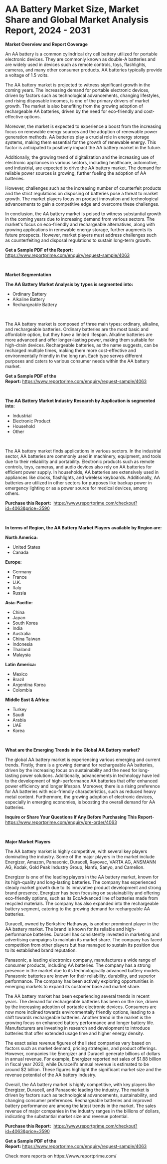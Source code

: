 <p><h1>AA Battery Market Size, Market Share and Global Market Analysis Report, 2024 - 2031</h1></p><p><strong>Market Overview and Report Coverage</strong></p>
<p><p>An AA battery is a common cylindrical dry cell battery utilized for portable electronic devices. They are commonly known as double-A batteries and are widely used in devices such as remote controls, toys, flashlights, cameras, and many other consumer products. AA batteries typically provide a voltage of 1.5 volts.</p><p>The AA battery market is projected to witness significant growth in the coming years. The increasing demand for portable electronic devices, driven by factors such as technological advancements, changing lifestyles, and rising disposable incomes, is one of the primary drivers of market growth. The market is also benefiting from the growing adoption of rechargeable AA batteries, driven by the need for eco-friendly and cost-effective options.</p><p>Moreover, the market is expected to experience a boost from the increasing focus on renewable energy sources and the adoption of renewable power generation methods. AA batteries play a crucial role in energy storage systems, making them essential for the growth of renewable energy. This factor is anticipated to positively impact the AA battery market in the future.</p><p>Additionally, the growing trend of digitalization and the increasing use of electronic appliances in various sectors, including healthcare, automotive, and industrial, are expected to drive the AA battery market. The demand for reliable power sources is growing, further fueling the adoption of AA batteries.</p><p>However, challenges such as the increasing number of counterfeit products and the strict regulations on disposing of batteries pose a threat to market growth. The market players focus on product innovation and technological advancements to gain a competitive edge and overcome these challenges.</p><p>In conclusion, the AA battery market is poised to witness substantial growth in the coming years due to increasing demand from various sectors. The market's focus on eco-friendly and rechargeable alternatives, along with growing applications in renewable energy storage, further augments its future prospects. However, market players must address challenges such as counterfeiting and disposal regulations to sustain long-term growth.</p></p>
<p><strong>Get a Sample PDF of the Report:</strong> <a href="https://www.reportprime.com/enquiry/request-sample/4063">https://www.reportprime.com/enquiry/request-sample/4063</a></p>
<p>&nbsp;</p>
<p><strong>Market Segmentation</strong></p>
<p><strong>The AA Battery Market Analysis by types is segmented into:</strong></p>
<p><ul><li>Ordinary Battery</li><li>Alkaline Battery</li><li>Rechargeable Battery</li></ul></p>
<p>&nbsp;</p>
<p><p>The AA battery market is composed of three main types: ordinary, alkaline, and rechargeable batteries. Ordinary batteries are the most basic and affordable option, but they have a limited lifespan. Alkaline batteries are more advanced and offer longer-lasting power, making them suitable for high-drain devices. Rechargeable batteries, as the name suggests, can be recharged multiple times, making them more cost-effective and environmentally friendly in the long run. Each type serves different purposes and caters to various consumer needs within the AA battery market.</p></p>
<p><strong>Get a Sample PDF of the Report:</strong>&nbsp;<a href="https://www.reportprime.com/enquiry/request-sample/4063">https://www.reportprime.com/enquiry/request-sample/4063</a></p>
<p>&nbsp;</p>
<p><strong>The AA Battery Market Industry Research by Application is segmented into:</strong></p>
<p><ul><li>Industrial</li><li>Electronic Product</li><li>Household</li><li>Other</li></ul></p>
<p>&nbsp;</p>
<p><p>The AA battery market finds applications in various sectors. In the industrial sector, AA batteries are commonly used in machinery, equipment, and tools due to their reliability and portability. Electronic products such as remote controls, toys, cameras, and audio devices also rely on AA batteries for efficient power supply. In households, AA batteries are extensively used in appliances like clocks, flashlights, and wireless keyboards. Additionally, AA batteries are utilized in other sectors for purposes like backup power in emergency lighting or as a power source for medical devices, among others.</p></p>
<p><strong>Purchase this Report:</strong>&nbsp; <a href="https://www.reportprime.com/checkout?id=4063&price=3590">https://www.reportprime.com/checkout?id=4063&price=3590</a></p>
<p>&nbsp;</p>
<p><strong>In terms of Region, the AA Battery Market Players available by Region are:</strong></p>
<p>
    <p> <strong> North America: </strong>
        <ul>
            <li>United States</li>
            <li>Canada</li>
        </ul>
        </p> 
    <p> <strong> Europe: </strong>
        <ul>
            <li>Germany</li>
            <li>France</li>
            <li>U.K.</li>
            <li>Italy</li>
            <li>Russia</li>
        </ul>
        </p> 
    <p> <strong> Asia-Pacific: </strong>
        <ul>
            <li>China</li>
            <li>Japan</li>
            <li>South Korea</li>
            <li>India</li>
            <li>Australia</li>
            <li>China Taiwan</li>
            <li>Indonesia</li>
            <li>Thailand</li>
            <li>Malaysia</li>
        </ul>
        </p> 
    <p> <strong> Latin America: </strong>
        <ul>
            <li>Mexico</li>
            <li>Brazil</li>
            <li>Argentina Korea</li>
            <li>Colombia</li>
        </ul>
        </p> 
    <p> <strong> Middle East & Africa: </strong>
        <ul>
            <li>Turkey</li>
            <li>Saudi</li>
            <li>Arabia</li>
            <li>UAE</li>
            <li>Korea</li>
        </ul>
    </p>
    </p>
<p>&nbsp;</p>
<p><strong>What are the Emerging Trends in the Global AA Battery market?</strong></p>
<p><p>The global AA battery market is experiencing various emerging and current trends. Firstly, there is a growing demand for rechargeable AA batteries, driven by the increasing focus on sustainability and the need for long-lasting power solutions. Additionally, advancements in technology have led to the development of high-performance AA batteries that offer enhanced power efficiency and longer lifespan. Moreover, there is a rising preference for AA batteries with eco-friendly characteristics, such as reduced heavy metal content. Furthermore, the growing adoption of electronic devices, especially in emerging economies, is boosting the overall demand for AA batteries.</p></p>
<p><strong>Inquire or Share Your Questions If Any Before Purchasing This Report</strong>- <a href="https://www.reportprime.com/enquiry/pre-order/4063">https://www.reportprime.com/enquiry/pre-order/4063</a></p>
<p>&nbsp;</p>
<p><strong>Major Market Players</strong></p>
<p><p>The AA battery market is highly competitive, with several key players dominating the industry. Some of the major players in the market include Energizer, Amazon, Panasonic, Duracell, Rayovac, VARTA AG, ANSMANN AG, Kodak, Gold Peak Industry Group, Nanfu, Sanyo, and Camelion.</p><p>Energizer is one of the leading players in the AA battery market, known for its high-quality and long-lasting batteries. The company has experienced steady market growth due to its innovative product development and strong brand presence. Energizer has been focusing on sustainability and offering eco-friendly options, such as its EcoAdvanced line of batteries made from recycled materials. The company has also expanded into the rechargeable battery segment, catering to the growing demand for rechargeable AA batteries.</p><p>Duracell, owned by Berkshire Hathaway, is another prominent player in the AA battery market. The brand is known for its reliable and high-performance batteries. Duracell has consistently invested in marketing and advertising campaigns to maintain its market share. The company has faced competition from other players but has managed to sustain its position due to its established brand reputation.</p><p>Panasonic, a leading electronics company, manufactures a wide range of consumer products, including AA batteries. The company has a strong presence in the market due to its technologically advanced battery models. Panasonic batteries are known for their reliability, durability, and superior performance. The company has been actively exploring opportunities in emerging markets to expand its customer base and market share.</p><p>The AA battery market has been experiencing several trends in recent years. The demand for rechargeable batteries has been on the rise, driven by the increasing adoption of portable electronic devices. Consumers are now more inclined towards environmentally friendly options, leading to a shift towards rechargeable batteries. Another trend in the market is the growing focus on enhanced battery performance and longer battery life. Manufacturers are investing in research and development to introduce batteries that offer extended usage time and higher energy density.</p><p>The exact sales revenue figures of the listed companies vary based on factors such as market demand, pricing strategies, and product offerings. However, companies like Energizer and Duracell generate billions of dollars in annual revenue. For example, Energizer reported net sales of $1.88 billion in fiscal year 2020, while Duracell's annual revenue is estimated to be around $2 billion. These figures highlight the significant market size and the revenue potential of the AA battery industry.</p><p>Overall, the AA battery market is highly competitive, with key players like Energizer, Duracell, and Panasonic leading the industry. The market is driven by factors such as technological advancements, sustainability, and changing consumer preferences. Rechargeable batteries and improved battery performance are among the latest trends in the market. The sales revenue of major companies in the industry ranges in the billions of dollars, indicating the substantial market size and revenue potential.</p></p>
<p><strong>Purchase this Report:</strong>&nbsp;&nbsp;<a href="https://www.reportprime.com/checkout?id=4063&price=3590">https://www.reportprime.com/checkout?id=4063&price=3590</a></p>
<p></p>
<p><strong>Get a Sample PDF of the Report:</strong>&nbsp;<a href="https://www.reportprime.com/enquiry/request-sample/4063">https://www.reportprime.com/enquiry/request-sample/4063</a></p>
<p>Check more reports on https://www.reportprime.com/</p>